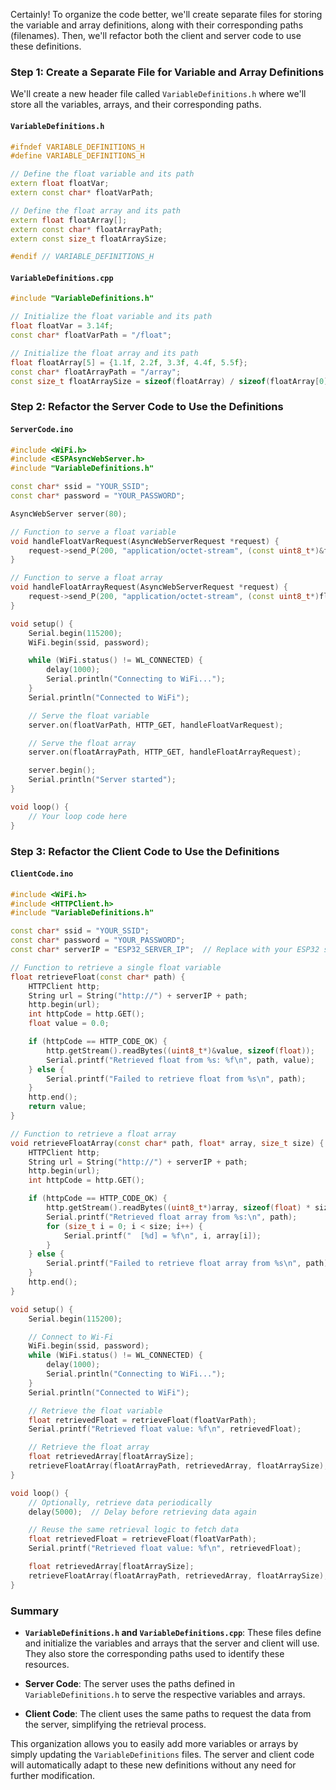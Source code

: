 Certainly! To organize the code better, we'll create separate files for storing the variable and array definitions, along with their corresponding paths (filenames). Then, we'll refactor both the client and server code to use these definitions.

### Step 1: Create a Separate File for Variable and Array Definitions

We'll create a new header file called `VariableDefinitions.h` where we'll store all the variables, arrays, and their corresponding paths.

#### `VariableDefinitions.h`

```cpp
#ifndef VARIABLE_DEFINITIONS_H
#define VARIABLE_DEFINITIONS_H

// Define the float variable and its path
extern float floatVar;
extern const char* floatVarPath;

// Define the float array and its path
extern float floatArray[];
extern const char* floatArrayPath;
extern const size_t floatArraySize;

#endif // VARIABLE_DEFINITIONS_H
```

#### `VariableDefinitions.cpp`

```cpp
#include "VariableDefinitions.h"

// Initialize the float variable and its path
float floatVar = 3.14f;
const char* floatVarPath = "/float";

// Initialize the float array and its path
float floatArray[5] = {1.1f, 2.2f, 3.3f, 4.4f, 5.5f};
const char* floatArrayPath = "/array";
const size_t floatArraySize = sizeof(floatArray) / sizeof(floatArray[0]);

```

### Step 2: Refactor the Server Code to Use the Definitions

#### `ServerCode.ino`

```cpp
#include <WiFi.h>
#include <ESPAsyncWebServer.h>
#include "VariableDefinitions.h"

const char* ssid = "YOUR_SSID";
const char* password = "YOUR_PASSWORD";

AsyncWebServer server(80);

// Function to serve a float variable
void handleFloatVarRequest(AsyncWebServerRequest *request) {
    request->send_P(200, "application/octet-stream", (const uint8_t*)&floatVar, sizeof(floatVar));
}

// Function to serve a float array
void handleFloatArrayRequest(AsyncWebServerRequest *request) {
    request->send_P(200, "application/octet-stream", (const uint8_t*)floatArray, sizeof(floatArray));
}

void setup() {
    Serial.begin(115200);
    WiFi.begin(ssid, password);

    while (WiFi.status() != WL_CONNECTED) {
        delay(1000);
        Serial.println("Connecting to WiFi...");
    }
    Serial.println("Connected to WiFi");

    // Serve the float variable
    server.on(floatVarPath, HTTP_GET, handleFloatVarRequest);

    // Serve the float array
    server.on(floatArrayPath, HTTP_GET, handleFloatArrayRequest);

    server.begin();
    Serial.println("Server started");
}

void loop() {
    // Your loop code here
}
```

### Step 3: Refactor the Client Code to Use the Definitions

#### `ClientCode.ino`

```cpp
#include <WiFi.h>
#include <HTTPClient.h>
#include "VariableDefinitions.h"

const char* ssid = "YOUR_SSID";
const char* password = "YOUR_PASSWORD";
const char* serverIP = "ESP32_SERVER_IP";  // Replace with your ESP32 server's IP

// Function to retrieve a single float variable
float retrieveFloat(const char* path) {
    HTTPClient http;
    String url = String("http://") + serverIP + path;
    http.begin(url);
    int httpCode = http.GET();
    float value = 0.0;

    if (httpCode == HTTP_CODE_OK) {
        http.getStream().readBytes((uint8_t*)&value, sizeof(float));
        Serial.printf("Retrieved float from %s: %f\n", path, value);
    } else {
        Serial.printf("Failed to retrieve float from %s\n", path);
    }
    http.end();
    return value;
}

// Function to retrieve a float array
void retrieveFloatArray(const char* path, float* array, size_t size) {
    HTTPClient http;
    String url = String("http://") + serverIP + path;
    http.begin(url);
    int httpCode = http.GET();

    if (httpCode == HTTP_CODE_OK) {
        http.getStream().readBytes((uint8_t*)array, sizeof(float) * size);
        Serial.printf("Retrieved float array from %s:\n", path);
        for (size_t i = 0; i < size; i++) {
            Serial.printf("  [%d] = %f\n", i, array[i]);
        }
    } else {
        Serial.printf("Failed to retrieve float array from %s\n", path);
    }
    http.end();
}

void setup() {
    Serial.begin(115200);

    // Connect to Wi-Fi
    WiFi.begin(ssid, password);
    while (WiFi.status() != WL_CONNECTED) {
        delay(1000);
        Serial.println("Connecting to WiFi...");
    }
    Serial.println("Connected to WiFi");

    // Retrieve the float variable
    float retrievedFloat = retrieveFloat(floatVarPath);
    Serial.printf("Retrieved float value: %f\n", retrievedFloat);

    // Retrieve the float array
    float retrievedArray[floatArraySize];
    retrieveFloatArray(floatArrayPath, retrievedArray, floatArraySize);
}

void loop() {
    // Optionally, retrieve data periodically
    delay(5000);  // Delay before retrieving data again

    // Reuse the same retrieval logic to fetch data
    float retrievedFloat = retrieveFloat(floatVarPath);
    Serial.printf("Retrieved float value: %f\n", retrievedFloat);

    float retrievedArray[floatArraySize];
    retrieveFloatArray(floatArrayPath, retrievedArray, floatArraySize);
}
```

### Summary

- **`VariableDefinitions.h` and `VariableDefinitions.cpp`**: These files define and initialize the variables and arrays that the server and client will use. They also store the corresponding paths used to identify these resources.

- **Server Code**: The server uses the paths defined in `VariableDefinitions.h` to serve the respective variables and arrays.

- **Client Code**: The client uses the same paths to request the data from the server, simplifying the retrieval process.

This organization allows you to easily add more variables or arrays by simply updating the `VariableDefinitions` files. The server and client code will automatically adapt to these new definitions without any need for further modification.
